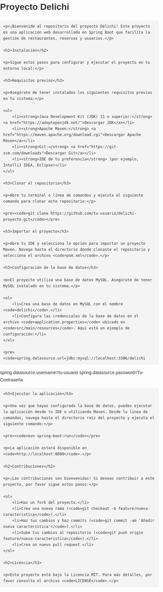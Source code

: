 <!DOCTYPE html>
<html lang="en">
<head>
    <meta charset="UTF-8">
    <meta name="viewport" content="width=device-width, initial-scale=1.0">
    <title>Proyecto Delichi</title>
    <style>
        body {
            font-family: Arial, sans-serif;
            line-height: 1.6;
            margin: 0;
            padding: 0;
            color: #333;
        }
        h1, h2, h3 {
            margin-top: 0;
        }
        pre {
            background-color: #f4f4f4;
            padding: 10px;
            border-radius: 5px;
            overflow-x: auto;
        }
        code {
            font-family: Consolas, monospace;
        }
    </style>
</head>
<body>
    <h1>Proyecto Delichi</h1>

    <p>¡Bienvenido al repositorio del proyecto Delichi! Este proyecto es una aplicación web desarrollada en Spring Boot que facilita la gestión de restaurantes, reservas y usuarios.</p>

    <h2>Instalación</h2>

    <p>Sigue estos pasos para configurar y ejecutar el proyecto en tu entorno local:</p>

    <h3>Requisitos previos</h3>

    <p>Asegúrate de tener instalados los siguientes requisitos previos en tu sistema:</p>

    <ul>
        <li><strong>Java Development Kit (JDK) 11 o superior:</strong> <a href="https://adoptopenjdk.net/">Descargar JDK</a></li>
        <li><strong>Apache Maven:</strong> <a href="https://maven.apache.org/download.cgi">Descargar Apache Maven</a></li>
        <li><strong>Git:</strong> <a href="https://git-scm.com/downloads">Descargar Git</a></li>
        <li><strong>IDE de tu preferencia</strong> (por ejemplo, IntelliJ IDEA, Eclipse)</li>
    </ul>

    <h3>Clonar el repositorio</h3>

    <p>Abre tu terminal o línea de comandos y ejecuta el siguiente comando para clonar este repositorio:</p>

    <pre><code>git clone https://github.com/tu-usuario/delichi-proyecto.git</code></pre>

    <h3>Importar el proyecto</h3>

    <p>Abre tu IDE y selecciona la opción para importar un proyecto Maven. Navega hasta el directorio donde clonaste el repositorio y selecciona el archivo <code>pom.xml</code>.</p>

    <h3>Configuración de la base de datos</h3>

    <p>El proyecto utiliza una base de datos MySQL. Asegúrate de tener MySQL instalado en tu sistema.</p>

    <ol>
        <li>Crea una base de datos en MySQL con el nombre <code>delichi</code>.</li>
        <li>Configura las credenciales de la base de datos en el archivo <code>application.properties</code> ubicado en <code>src/main/resources</code>. Aquí está un ejemplo de configuración:</li>
    </ol>

    <pre><code>spring.datasource.url=jdbc:mysql://localhost:3306/delichi
spring.datasource.username=tu-usuario
spring.datasource.password=Tu-Contraseña</code></pre>

    <h3>Ejecutar la aplicación</h3>

    <p>Una vez que hayas configurado la base de datos, puedes ejecutar la aplicación desde tu IDE o utilizando Maven. Desde la línea de comandos, navega hasta el directorio raíz del proyecto y ejecuta el siguiente comando:</p>

    <pre><code>mvn spring-boot:run</code></pre>

    <p>La aplicación estará disponible en <code>http://localhost:8080</code>.</p>

    <h2>Contribuciones</h2>

    <p>¡Las contribuciones son bienvenidas! Si deseas contribuir a este proyecto, por favor sigue estos pasos:</p>

    <ol>
        <li>Haz un fork del proyecto.</li>
        <li>Crea una nueva rama (<code>git checkout -b feature/nueva-caracteristica</code>).</li>
        <li>Haz tus cambios y haz commits (<code>git commit -am 'Añadir nueva característica'</code>).</li>
        <li>Sube tus cambios al repositorio (<code>git push origin feature/nueva-caracteristica</code>).</li>
        <li>Crea un nuevo pull request.</li>
    </ol>

    <h2>Licencia</h2>

    <p>Este proyecto está bajo la Licencia MIT. Para más detalles, por favor consulta el archivo <code>LICENSE</code>.</p>
